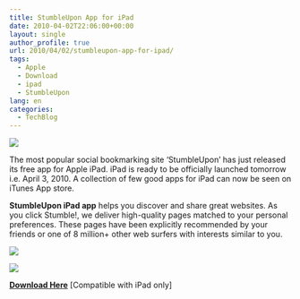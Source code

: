 ```yaml
---
title: StumbleUpon App for iPad
date: 2010-04-02T22:06:00+00:00
layout: single
author_profile: true
url: 2010/04/02/stumbleupon-app-for-ipad/
tags:
  - Apple
  - Download
  - ipad
  - StumbleUpon
lang: en
categories: 
  - TechBlog
---
```

[![](http://2.bp.blogspot.com/_vaUVXcmC3OI/S7ZjI14h-mI/AAAAAAAABcM/t-uFqkwbnk4/s1600/02042010193923.jpg)](http://2.bp.blogspot.com/_vaUVXcmC3OI/S7ZjI14h-mI/AAAAAAAABcM/t-uFqkwbnk4/s1600-h/02042010193923.jpg)

The most popular social bookmarking site ‘StumbleUpon’ has just released its free app for Apple iPad. iPad is ready to be officially launched tomorrow i.e. April 3, 2010. A collection of few good apps for iPad can now be seen on iTunes App store.

**StumbleUpon iPad app** helps you discover and share great websites. As you click Stumble!, we deliver high-quality pages matched to your personal preferences. These pages have been explicitly recommended by your friends or one of 8 million+ other web surfers with interests similar to you.

[![](http://1.bp.blogspot.com/_vaUVXcmC3OI/S7Zi98lMT2I/AAAAAAAABcE/k0njslrakhM/s400/su_1.jpg)](http://1.bp.blogspot.com/_vaUVXcmC3OI/S7Zi98lMT2I/AAAAAAAABcE/k0njslrakhM/s1600-h/su_1.jpg)

[![](http://1.bp.blogspot.com/_vaUVXcmC3OI/S7Zi_dHDkRI/AAAAAAAABcI/DUjKc_hO7HE/s400/su_2.jpg)](http://1.bp.blogspot.com/_vaUVXcmC3OI/S7Zi_dHDkRI/AAAAAAAABcI/DUjKc_hO7HE/s1600-h/su_2.jpg)

[**Download Here**](http://itunes.apple.com/in/app/stumbleupon/id364194133?mt=8) \[Compatible with iPad only\]